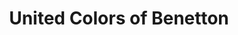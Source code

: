 ---
title: "United Colors of Benetton"
url: /straubing/united-colors-of-benetton/
shop: Kleidung
---